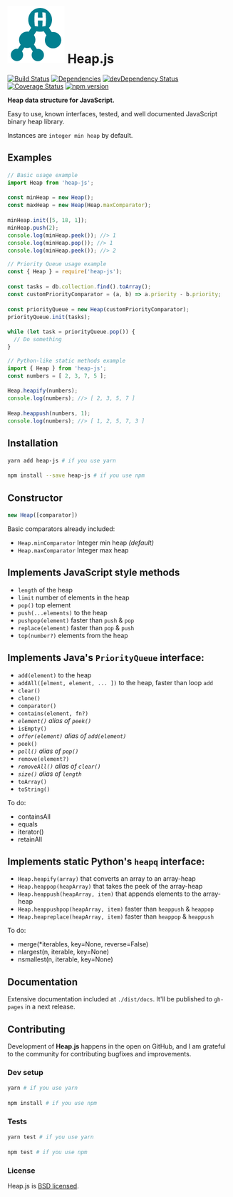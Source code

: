 ![Heap.js](assets/heap-js.png) Heap.js
======================================

[![Build Status](https://travis-ci.org/ignlg/heap-js.svg?branch=master)](https://travis-ci.org/ignlg/heap-js)
[![Dependencies](https://david-dm.org/ignlg/heap-js.png?theme=shields.io)](https://david-dm.org/ignlg/heap-js)
[![devDependency Status](https://david-dm.org/ignlg/heap-js/dev-status.svg)](https://david-dm.org/ignlg/heap-js#info=devDependencies)
[![Coverage Status](https://img.shields.io/coveralls/ignlg/heap-js/master.svg?style=flat)](https://coveralls.io/github/ignlg/heap-js?branch=master)
[![npm version](https://img.shields.io/npm/v/heap-js.svg?style=flat)](https://www.npmjs.com/package/heap-js)

**Heap data structure for JavaScript.**

Easy to use, known interfaces, tested, and well documented JavaScript binary heap library.

Instances are `integer min heap` by default.

Examples
--------------
```js
// Basic usage example
import Heap from 'heap-js';

const minHeap = new Heap();
const maxHeap = new Heap(Heap.maxComparator);

minHeap.init([5, 18, 1]);
minHeap.push(2);
console.log(minHeap.peek()); //> 1
console.log(minHeap.pop()); //> 1
console.log(minHeap.peek()); //> 2
```

```js
// Priority Queue usage example
const { Heap } = require('heap-js');

const tasks = db.collection.find().toArray();
const customPriorityComparator = (a, b) => a.priority - b.priority;

const priorityQueue = new Heap(customPriorityComparator);
priorityQueue.init(tasks);

while (let task = priorityQueue.pop()) {
  // Do something
}
```

```js
// Python-like static methods example
import { Heap } from 'heap-js';
const numbers = [ 2, 3, 7, 5 ];

Heap.heapify(numbers);
console.log(numbers); //> [ 2, 3, 5, 7 ]

Heap.heappush(numbers, 1);
console.log(numbers); //> [ 1, 2, 5, 7, 3 ]
```

Installation
------------
```bash
yarn add heap-js # if you use yarn

npm install --save heap-js # if you use npm
```

Constructor
-----------
```js
new Heap([comparator])
```

Basic comparators already included:

* `Heap.minComparator` Integer min heap _(default)_
* `Heap.maxComparator` Integer max heap

Implements JavaScript style methods
-----------------------------------
* `length` of the heap
* `limit` number of elements in the heap
* `pop()` top element
* `push(...elements)` to the heap
* `pushpop(element)` faster than `push` & `pop`
* `replace(element)` faster than `pop` & `push`
* `top(number?)` elements from the heap

Implements Java's `PriorityQueue` interface:
--------------------------------------------
* `add(element)` to the heap
* `addAll([elment, element, ... ])` to the heap, faster than loop `add`
* `clear()`
* `clone()`
* `comparator()`
* `contains(element, fn?)`
* _`element()` alias of `peek()`_
* `isEmpty()`
* _`offer(element)` alias of `add(element)`_
* `peek()`
* _`poll()` alias of `pop()`_
* `remove(element?)`
* _`removeAll()` alias of `clear()`_
* _`size()` alias of `length`_
* `toArray()`
* `toString()`

To do:
* containsAll
* equals
* iterator()
* retainAll

Implements static Python's `heapq` interface:
---------------------------------------------
* `Heap.heapify(array)` that converts an array to an array-heap
* `Heap.heappop(heapArray)` that takes the peek of the array-heap
* `Heap.heappush(heapArray, item)` that appends elements to the array-heap
* `Heap.heappushpop(heapArray, item)` faster than `heappush` & `heappop`
* `Heap.heapreplace(heapArray, item)` faster than `heappop` & `heappush`

To do:
* merge(*iterables, key=None, reverse=False)
* nlargest(n, iterable, key=None)
* nsmallest(n, iterable, key=None)

Documentation
-------------
Extensive documentation included at `./dist/docs`. It'll be published to `gh-pages` in a next release.

Contributing
------------
Development of **Heap.js** happens in the open on GitHub, and I am grateful to the community for contributing bugfixes and improvements.


### Dev setup

```bash
yarn # if you use yarn

npm install # if you use npm
```

### Tests

```bash
yarn test # if you use yarn

npm test # if you use npm
```

### License

Heap.js is [BSD licensed](LICENSE).